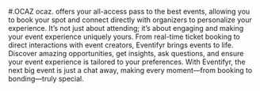 #.OCAZ
ocaz. offers your all-access pass to the best events, allowing you to book your spot and connect directly with organizers to personalize your experience. It’s not just about attending; it’s about engaging and making your event experience uniquely yours. From real-time ticket booking to direct interactions with event creators, Eventifyr brings events to life. Discover amazing opportunities, get insights, ask questions, and ensure your event experience is tailored to your preferences. With Eventifyr, the next big event is just a chat away, making every moment—from booking to bonding—truly special.
